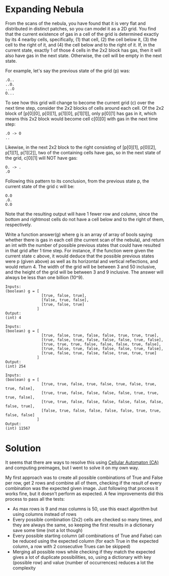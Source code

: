 # Expanding Nebula

From the scans of the nebula, you have found that it is very flat and distributed in distinct patches, 
so you can model it as a 2D grid. You find that the current existence of gas in a cell of the grid is 
determined exactly by its 4 nearby cells, specifically, (1) that cell, (2) the cell below it, 
(3) the cell to the right of it, and (4) the cell below and to the right of it. 
If, in the current state, exactly 1 of those 4 cells in the 2x2 block has gas, 
then it will also have gas in the next state. Otherwise, the cell will be empty in the next state.

For example, let's say the previous state of the grid (p) was:
```
.O..
..O.
...O
O...
```
To see how this grid will change to become the current grid (c) over the next time step, 
consider the 2x2 blocks of cells around each cell. 
Of the 2x2 block of [p[0][0], p[0][1], p[1][0], p[1][1]], only p[0][1] has gas in it, 
which means this 2x2 block would become cell c[0][0] with gas in the next time step:
```
.O -> O
..
```
Likewise, in the next 2x2 block to the right consisting of [p[0][1], p[0][2], p[1][1], p[1][2]], 
two of the containing cells have gas, so in the next state of the grid, c[0][1] will NOT have gas:
```
O. -> .
.O
```
Following this pattern to its conclusion, from the previous state p, 
the current state of the grid c will be:
```
O.O
.O.
O.O
```
Note that the resulting output will have 1 fewer row and column, since the bottom and rightmost 
cells do not have a cell below and to the right of them, respectively.

Write a function answer(g) where g is an array of array of bools saying whether there is gas in each 
cell (the current scan of the nebula), and return an int with the number of possible previous states 
that could have resulted in that grid after 1 time step. 
For instance, if the function were given the current state c above, 
it would deduce that the possible previous states were p (given above) as well as its horizontal 
and vertical reflections, and would return 4. 
The width of the grid will be between 3 and 50 inclusive, 
and the height of the grid will be between 3 and 9 inclusive. 
The answer will always be less than one billion (10^9).
```
Inputs:
(boolean) g = [
                [true, false, true],
                [false, true, false],
                [true, false, true]
              ]
Output:
(int) 4

Inputs:
(boolean) g = [
                [true, false, true, false, false, true, true, true],
                [true, false, true, false, false, false, true, false],
                [true, true, true, false, false, false, true, false],
                [true, false, true, false, false, false, true, false],
                [true, false, true, false, false, true, true, true]
              ]
Output:
(int) 254

Inputs:
(boolean) g = [
                [true, true, false, true, false, true, false, true, true, false],
                [true, true, false, false, false, false, true, true, true, false],
                [true, true, false, false, false, false, false, false, false, true],
                [false, true, false, false, false, false, true, true, false, false]
              ]
Output:
(int) 11567
```


# Solution
It seems that there are ways to resolve this using [Cellular Automaton (CA)](https://en.wikipedia.org/wiki/Cellular_automaton) 
and computing preimages, but I went to solve it on my own way.

My first approach was to create all possible combinations of True and False per row, get 2 rows and combine all of them,
checking if the result of every combination was the expected given image. Just following that process it works fine, 
but it doesn't perform as expected.
A few improvements did this process to pass all the tests:
- As max rows is 9 and max columns is 50, use this exact algorithm but using columns instead of rows
- Every possible combination (2x2) cells are checked so many times, and they are always the same, 
so keeping the first results in a dictionary save some time (not a lot though)
- Every possible starting column (all combinations of True and False) can be reduced using the expected column 
(for each True in the expected column, a row with 2 consecutive Trues can be skipped)
- Merging all possible rows while checking if they match the expected gives a lot of duplicate possibilities, so, 
using a dictionary with key (possible row) and value (number of occurrences) reduces a lot the complexity